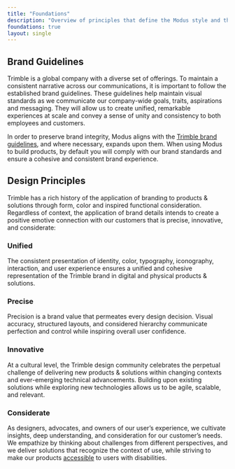 ```yaml
---
title: "Foundations"
description: "Overview of principles that define the Modus style and the Trimble brand."
foundations: true
layout: single
---
```


## Brand Guidelines

Trimble is a global company with a diverse set of offerings. To maintain a consistent narrative across our communications, it is important to follow the established brand guidelines. These guidelines help maintain visual standards as we communicate our company-wide goals, traits, aspirations and messaging. They will allow us to create unified, remarkable experiences at scale and convey a sense of unity and consistency to both employees and customers.

In order to preserve brand integrity, Modus aligns with the [Trimble brand guidelines](https://brand.trimble.com/), and where necessary, expands upon them. When using Modus to build products, by default you will comply with our brand standards and ensure a cohesive and consistent brand experience.

## Design Principles

Trimble has a rich history of the application of branding to products & solutions through form, color and inspired functional consideration. Regardless of context, the application of brand details intends to create a positive emotive connection with our customers that is precise, innovative, and considerate:

### Unified

The consistent presentation of identity, color, typography, iconography, interaction, and user experience ensures a unified and cohesive representation of the Trimble brand in digital and physical products & solutions.

### Precise

Precision is a brand value that permeates every design decision. Visual accuracy, structured layouts, and considered hierarchy communicate perfection and control while inspiring overall user confidence.

### Innovative

At a cultural level, the Trimble design community celebrates the perpetual challenge of delivering new products & solutions within changing contexts and ever-emerging technical advancements. Building upon existing solutions while exploring new technologies allows us to be agile, scalable, and relevant.

### Considerate

As designers, advocates, and owners of our user’s experience, we cultivate insights, deep understanding, and consideration for our customer’s needs. We empathize by thinking about challenges from different perspectives, and we deliver solutions that recognize the context of use, while striving to make our products [accessible](/foundations/accessibility/) to users with disabilities.
